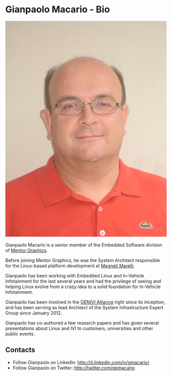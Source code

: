 Gianpaolo Macario - Bio
=======================

![Gianpaolo Macario](img_2741.jpg)

Gianpaolo Macario is a senior member of the Embedded Software division of [Mentor Graphics](http://www.mentor.com/embedded-software).

Before joining Mentor Graphics, he was the System Architect responsible for the Linux-based platform development at [Magneti Marelli](http://www.magnetimarelli.com).

Gianpaolo has been working with Embedded Linux and In-Vehicle Infotainment for the last several years and had the privilege of seeing and helping Linux evolve from a crazy idea to a solid foundation for In-Vehicle Infotainment.

Gianpaolo has been involved in the [GENIVI Alliance](http://www.genivi.org/) right since its inception, and has been serving as lead Architect of the System Infrastructure Expert Group since January 2012.

Gianpaolo has co-authored a few research papers and has given several presentations about Linux and IVI to customers, universities and other public events.

Contacts
--------

* Follow Gianpaolo on LinkedIn: <http://it.linkedin.com/in/gmacario/>
* Follow Gianpaolo on Twitter: <http://twitter.com/gpmacario>
